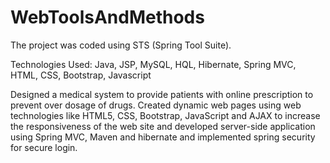 # WebToolsAndMethods
The project was coded using STS (Spring Tool Suite).

Technologies Used:
Java, JSP, MySQL, HQL, Hibernate, Spring MVC, HTML, CSS, Bootstrap, Javascript

Designed a medical system to provide patients with online prescription to prevent over dosage of drugs.
Created dynamic web pages using web technologies like HTML5, CSS, Bootstrap, JavaScript and AJAX to increase the responsiveness of the web site and developed server-side application using Spring MVC, Maven and hibernate and implemented spring security for secure login.
